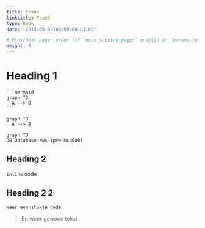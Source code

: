 ```yaml
---
title: Frank
linktitle: Frank
type: book
date: '2019-05-05T00:00:00+01:00'

# Prev/next pager order (if `docs_section_pager` enabled in `params.toml`)
weight: 4
---
```


# Heading 1

````
```mermaid
graph TD
  A --> B
```  
````
```mermaid
graph TD
  A --> B
```
``` mermaid
graph TD
DB[Database rws-ipvw-msq080]
```

## Heading 2
`inline` code

## Heading 2 2
`weer een stukje code`

> En weer gewoon tekst